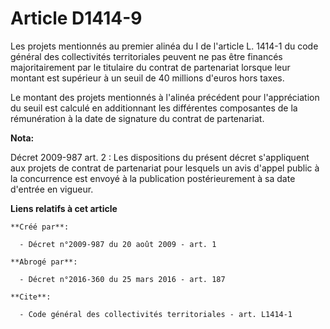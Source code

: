 # Article D1414-9

Les projets mentionnés au premier alinéa du I de l'article L. 1414-1 du code général des collectivités territoriales peuvent
ne pas être financés majoritairement par le titulaire du contrat de partenariat lorsque leur montant est supérieur à un seuil
de 40 millions d'euros hors taxes. 

Le montant des projets mentionnés à l'alinéa précédent pour l'appréciation du seuil est calculé en additionnant les
différentes composantes de la rémunération à la date de signature du contrat de partenariat.

**Nota:**

Décret 2009-987 art. 2 : Les dispositions du présent décret s'appliquent aux projets de contrat de partenariat pour lesquels
un avis d'appel public à la concurrence est envoyé à la publication postérieurement à sa date d'entrée en vigueur.

**Liens relatifs à cet article**

	**Créé par**:

	  - Décret n°2009-987 du 20 août 2009 - art. 1

	**Abrogé par**:

	  - Décret n°2016-360 du 25 mars 2016 - art. 187

	**Cite**:

	  - Code général des collectivités territoriales - art. L1414-1

